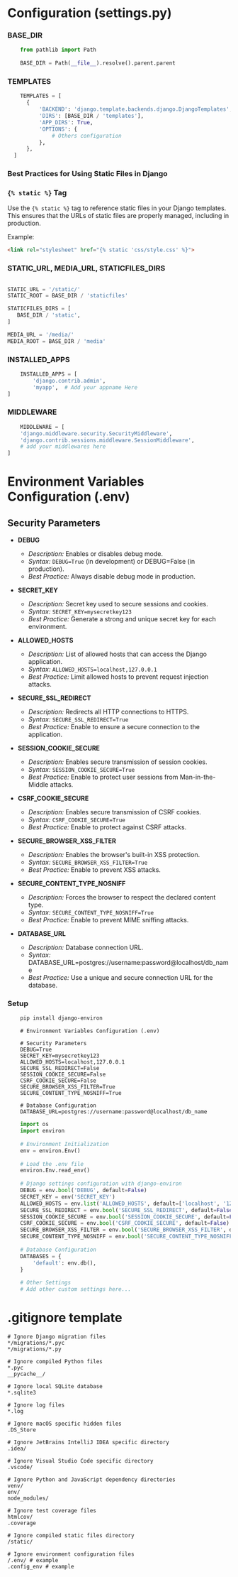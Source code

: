 # Configuration (settings.py)

###  BASE_DIR
```python
    from pathlib import Path
      
    BASE_DIR = Path(__file__).resolve().parent.parent
```

###  TEMPLATES
```python
    TEMPLATES = [
      {
          'BACKEND': 'django.template.backends.django.DjangoTemplates',
          'DIRS': [BASE_DIR / 'templates'],
          'APP_DIRS': True,
          'OPTIONS': {
              # Others configuration
          },
      },
  ]
```
### Best Practices for Using Static Files in Django

### `{% static %}` Tag
Use the `{% static %}` tag to reference static files in your Django templates. This ensures that the URLs of static files are properly managed, including in production.

Example:
```html
<link rel="stylesheet" href="{% static 'css/style.css' %}">
```

### STATIC_URL, MEDIA_URL, STATICFILES_DIRS
```python

STATIC_URL = '/static/'
STATIC_ROOT = BASE_DIR / 'staticfiles'

STATICFILES_DIRS = [
   BASE_DIR / 'static', 
]

MEDIA_URL = '/media/'
MEDIA_ROOT = BASE_DIR / 'media'
```

### INSTALLED_APPS 
```python
    INSTALLED_APPS = [
        'django.contrib.admin',
        'myapp',  # Add your appname Here 
]
```

### MIDDLEWARE 
```python
    MIDDLEWARE = [
    'django.middleware.security.SecurityMiddleware',
    'django.contrib.sessions.middleware.SessionMiddleware',
    # add your middlewares here 
]
```
# Environment Variables Configuration (.env)

## Security Parameters

- **DEBUG**
  - *Description:* Enables or disables debug mode.
  - *Syntax:* `DEBUG=True` (in development) or DEBUG=False (in production).
  - *Best Practice:* Always disable debug mode in production.

- **SECRET_KEY**
  - *Description:* Secret key used to secure sessions and cookies.
  - *Syntax:* `SECRET_KEY=mysecretkey123`
  - *Best Practice:* Generate a strong and unique secret key for each environment.

- **ALLOWED_HOSTS**
  - *Description:* List of allowed hosts that can access the Django application.
  - *Syntax:* `ALLOWED_HOSTS=localhost,127.0.0.1`
  - *Best Practice:* Limit allowed hosts to prevent request injection attacks.

- **SECURE_SSL_REDIRECT**
  - *Description:* Redirects all HTTP connections to HTTPS.
  - *Syntax:* `SECURE_SSL_REDIRECT=True`
  - *Best Practice:* Enable to ensure a secure connection to the application.

- **SESSION_COOKIE_SECURE**
  - *Description:* Enables secure transmission of session cookies.
  - *Syntax:* `SESSION_COOKIE_SECURE=True`
  - *Best Practice:* Enable to protect user sessions from Man-in-the-Middle attacks.

- **CSRF_COOKIE_SECURE**
  - *Description:* Enables secure transmission of CSRF cookies.
  - *Syntax:* `CSRF_COOKIE_SECURE=True`
  - *Best Practice:* Enable to protect against CSRF attacks.

- **SECURE_BROWSER_XSS_FILTER**
  - *Description:* Enables the browser's built-in XSS protection.
  - *Syntax:* `SECURE_BROWSER_XSS_FILTER=True`
  - *Best Practice:* Enable to prevent XSS attacks.

- **SECURE_CONTENT_TYPE_NOSNIFF**
  - *Description:* Forces the browser to respect the declared content type.
  - *Syntax:* `SECURE_CONTENT_TYPE_NOSNIFF=True`
  - *Best Practice:* Enable to prevent MIME sniffing attacks.
    
- **DATABASE_URL**
  - *Description:* Database connection URL.
  - *Syntax:* DATABASE_URL=postgres://username:password@localhost/db_name
  - *Best Practice:* Use a unique and secure connection URL for the database.

### Setup 

```bash
    pip install django-environ
```

```text
    # Environment Variables Configuration (.env)
    
    # Security Parameters
    DEBUG=True
    SECRET_KEY=mysecretkey123
    ALLOWED_HOSTS=localhost,127.0.0.1
    SECURE_SSL_REDIRECT=False
    SESSION_COOKIE_SECURE=False
    CSRF_COOKIE_SECURE=False
    SECURE_BROWSER_XSS_FILTER=True
    SECURE_CONTENT_TYPE_NOSNIFF=True
    
    # Database Configuration
    DATABASE_URL=postgres://username:password@localhost/db_name
```

```python
    import os
    import environ
    
    # Environment Initialization
    env = environ.Env()
    
    # Load the .env file
    environ.Env.read_env()
    
    # Django settings configuration with django-environ
    DEBUG = env.bool('DEBUG', default=False)
    SECRET_KEY = env('SECRET_KEY')
    ALLOWED_HOSTS = env.list('ALLOWED_HOSTS', default=['localhost', '127.0.0.1'])
    SECURE_SSL_REDIRECT = env.bool('SECURE_SSL_REDIRECT', default=False)
    SESSION_COOKIE_SECURE = env.bool('SESSION_COOKIE_SECURE', default=False)
    CSRF_COOKIE_SECURE = env.bool('CSRF_COOKIE_SECURE', default=False)
    SECURE_BROWSER_XSS_FILTER = env.bool('SECURE_BROWSER_XSS_FILTER', default=True)
    SECURE_CONTENT_TYPE_NOSNIFF = env.bool('SECURE_CONTENT_TYPE_NOSNIFF', default=True)
    
    # Database Configuration
    DATABASES = {
        'default': env.db(),
    }
    
    # Other Settings
    # Add other custom settings here...
```

# .gitignore template

```text
# Ignore Django migration files
*/migrations/*.pyc
*/migrations/*.py

# Ignore compiled Python files
*.pyc
__pycache__/

# Ignore local SQLite database
*.sqlite3

# Ignore log files
*.log

# Ignore macOS specific hidden files
.DS_Store

# Ignore JetBrains IntelliJ IDEA specific directory
.idea/

# Ignore Visual Studio Code specific directory
.vscode/

# Ignore Python and JavaScript dependency directories
venv/
env/
node_modules/

# Ignore test coverage files
htmlcov/
.coverage

# Ignore compiled static files directory
/static/

# Ignore environment configuration files
/.env/ # example 
.config_env # example
```
